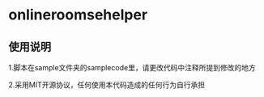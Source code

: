 # onlineroomsehelper
## 使用说明
1.脚本在sample文件夹的samplecode里，请更改代码中注释所提到修改的地方

2.采用MIT开源协议，任何使用本代码造成的任何行为自行承担
